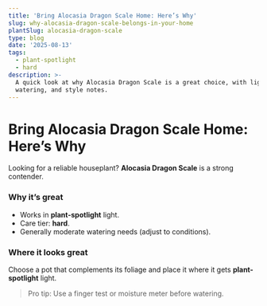 ```yaml
---
title: 'Bring Alocasia Dragon Scale Home: Here’s Why'
slug: why-alocasia-dragon-scale-belongs-in-your-home
plantSlug: alocasia-dragon-scale
type: blog
date: '2025-08-13'
tags:
  - plant-spotlight
  - hard
description: >-
  A quick look at why Alocasia Dragon Scale is a great choice, with light,
  watering, and style notes.
---
```

# Bring Alocasia Dragon Scale Home: Here’s Why

Looking for a reliable houseplant? **Alocasia Dragon Scale** is a strong contender.

### Why it’s great
- Works in **plant-spotlight** light.
- Care tier: **hard**.
- Generally moderate watering needs (adjust to conditions).

### Where it looks great
Choose a pot that complements its foliage and place it where it gets **plant-spotlight** light.
  
> Pro tip: Use a finger test or moisture meter before watering.
